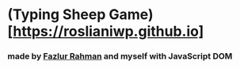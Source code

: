 # (Typing Sheep Game)[https://roslianiwp.github.io]
### made by [Fazlur Rahman](https://github.com/alulfazlur) and myself with JavaScript DOM
